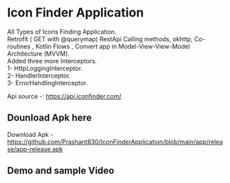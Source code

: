 # Icon Finder Application

All Types of Icons Finding Application.<br>
Retrofit ( GET with @querymap) RestApi Calling methods, okhttp, Co-routines , Kotlin Flows , Convert app in Model-View-View-Model Architecture (MVVM).<br>
Added three more Interceptors. <br>
1- HttpLoggingInterceptor.<br>
2- HandlerInterceptor.<br>
3- ErrorHandlingInterceptor.<br>


Api source -: https://api.iconfinder.com/


## Dounload Apk here

Download Apk - https://github.com/Prashant830/IconFinderApplication/blob/main/app/release/app-release.apk


## Demo and sample Video


